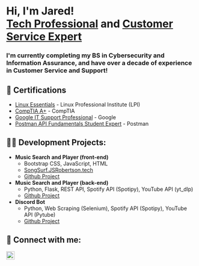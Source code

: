 <h1>Hi, I'm Jared! <br/><a href="https://github.com/jaredsrobertson">Tech Professional</a> and <a href="https://www.linkedin.com/in/jaredrobertsontech/">Customer Service Expert</a>

<h3>I'm currently completing my BS in Cybersecurity and Information Assurance, and have over a decade of experience in Customer Service and Support!</h3>

<h2>📜 Certifications</h2>

- [Linux Essentials](https://cs.lpi.org/caf/Xamman/certification/verify/LPI000597634/26be48k6dk) - Linux Professional Institute (LPI)
- [CompTIA A+](https://drive.google.com/file/d/10-7QjK5xUj9EGcqYV9OfmAjht75nkfKY/view) - CompTIA
- [Google IT Support Professional](https://www.coursera.org/account/accomplishments/professional-cert/UQ8QNPNCRAHP?utm_source=link&utm_medium=certificate&utm_content=cert_image&utm_campaign=sharing_cta&utm_product=prof) - Google
- [Postman API Fundamentals Student Expert](https://badgr.com/public/assertions/w-dARUMiSRuU3Io5fj0mxA?identity__email=robertsonjareds@gmail.com) - Postman

<h2>👨‍💻 Development Projects:</h2>

- <b>Music Search and Player (front-end)</b>
  - Bootstrap CSS, JavaScript, HTML
  - [SongSurf.JSRobertson.tech](https://songsurf.jsrobertson.tech/)
  - [Github Project](https://github.com/jaredsrobertson/song_surf_front)
- <b>Music Search and Player (back-end)</b>
  - Python, Flask, REST API, Spotify API (Spotipy), YouTube API (yt_dlp)
  - [Github Project](https://github.com/jaredsrobertson/surf_song)
- <b>Discord Bot</b>
  - Python, Web Scraping (Selenium), Spotify API (Spotipy), YouTube API (Pytube)
  - [Github Project](https://github.com/jaredsrobertson/surf_song)

<h2> 🤳 Connect with me:</h2>

[<img align="left" alt="Jared Robertson | LinkedIn" width="22px" src="https://cdn.jsdelivr.net/npm/simple-icons@v3/icons/linkedin.svg" />][linkedin]

[linkedin]: https://linkedin.com/in/jaredrobertsontech
